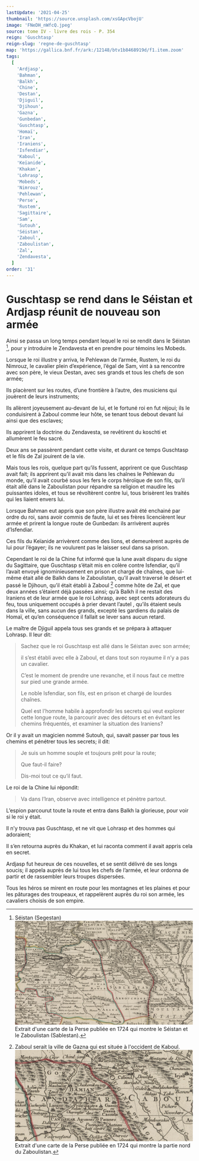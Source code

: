 ```yaml
---
lastUpdate: '2021-04-25'
thumbnail: 'https://source.unsplash.com/xsGApcVbojU'
image: 'FNeDH_nWfcQ.jpeg'
source: tome IV - livre des rois - P. 354
reign: 'Guschtasp'
reign-slug: 'regne-de-guschtasp'
map: 'https://gallica.bnf.fr/ark:/12148/btv1b8468919d/f1.item.zoom'
tags:
  [
    'Ardjasp',
    'Bahman',
    'Balkh',
    'Chine',
    'Destan',
    'Djiguil',
    'Djihoun',
    'Gazna',
    'Gunbedan',
    'Guschtasp',
    'Homaï',
    'Iran',
    'Iraniens',
    'Isfendiar',
    'Kaboul',
    'Keïanide',
    'Khakan',
    'Lohrasp',
    'Mobeds',
    'Nimrouz',
    'Pehlewan',
    'Perse',
    'Rustem',
    'Sagittaire',
    'Sam',
    'Sutouh',
    'Séistan',
    'Zaboul',
    'Zaboulistan',
    'Zal',
    'Zendavesta',
  ]
order: '31'
---
```


# Guschtasp se rend dans le Séistan et Ardjasp réunit de nouveau son armée

Ainsi se passa un long temps pendant lequel le roi se rendit dans le Séistan [^1], pour y introduire le Zendavesta et en prendre pour témoins les Mobeds.

Lorsque le roi illustre y arriva, le Pehlewan de l’armée, Rustem, le roi du Nimrouz, le cavalier plein d’expérience, l’égal de Sam, vint à sa rencontre avec son père, le vieux Destan, avec ses grands et tous les chefs de son armée;

Ils placèrent sur les routes, d’une frontière à l’autre, des musiciens qui jouèrent de leurs instruments;

Ils allèrent joyeusement au-devant de lui, et le fortuné roi en fut réjoui; ils le conduisirent à Zaboul comme leur hôte, se tenant tous debout devant lui ainsi que des esclaves;

Ils apprirent la doctrine du Zendavesta, se revêtirent du koschti et allumèrent le feu sacré.

Deux ans se passèrent pendant cette visite, et durant ce temps Guschtasp et le fils de Zal jouirent de la vie.

Mais tous les rois, quelque part qu’ils fussent, apprirent ce que Guschtasp avait fait; ils apprirent qu’il avait mis dans les chaînes le Pehlewan du monde, qu’il avait courbé sous les fers le corps héroïque de son fils, qu’il était allé dans le Zaboulistan pour répandre sa religion et maudire les puissantes idoles, et tous se révoltèrent contre lui, tous brisèrent les traités qui les liaient envers lui.

Lorsque Bahman eut appris que son père illustre avait été enchainé par ordre du roi, sans avoir commis de faute, lui et ses frères licencièrent leur armée et prirent la longue route de Gunbedan: ils arrivèrent auprès d’Isfendiar.

Ces fils du Keïanide arrivèrent comme des lions, et demeurèrent auprès de lui pour l’égayer; ils ne voulurent pas le laisser seul dans sa prison.

Cependant le roi de la Chine fut informé que la lune avait disparu du signe du Sagittaire, que Guschtasp s’était mis en colère contre Isfendiar, qu’il l’avait envoyé ignominieusement en prison et chargé de chaînes, que lui-même était allé de Balkh dans
le Zaboulistan, qu’il avait traversé le désert et passé le Djihoun, qu’il était établi à Zaboul [^2] comme hôte de Zal, et que deux années s’étaient déjà passées ainsi; qu’à Balkh il ne restait des Iraniens et de leur armée que le roi Lohrasp, avec sept cents adorateurs du feu, tous uniquement occupés à prier devant l’autel , qu’ils étaient seuls dans la ville, sans aucun des grands, excepté les gardiens du palais de Homaï, et qu’en conséquence il fallait se lever sans aucun retard.

Le maître de Djiguil appela tous ses grands et se prépara à attaquer Lohrasp. Il leur dit:

> Sachez que le roi Guschtasp est allé dans le Séistan avec son armée;
>
> il s’est établi avec elle à Zaboul, et dans tout son royaume il n’y a pas un cavalier.
>
> C’est le moment de prendre une revanche, et il nous faut ce mettre sur pied une grande armée.
>
> Le noble Isfendiar, son fils, est en prison et chargé de lourdes chaînes.
>
> Quel est l’homme habile à approfondir les secrets qui veut explorer cette longue route, la parcourir avec des détours et en évitant les chemins fréquentés, et examiner la situation des Iraniens?

Or il y avait un magicien nommé Sutouh, qui, savait passer par tous les chemins et pénétrer tous les secrets; il dit:

> Je suis un homme souple et toujours prêt pour la route;
>
> Que faut-il faire?
>
> Dis-moi tout ce qu’il faut.

Le roi de la Chine lui répondit:

> Va dans l’Iran, observe avec intelligence et pénètre partout.

L’espion parcourut toute la route et entra dans Balkh la glorieuse, pour voir si le roi y était.

Il n’y trouva pas Guschtasp, et ne vit que Lohrasp et des hommes qui adoraient;

Il s’en retourna auprès du Khakan, et lui raconta comment il avait appris cela en secret.

Ardjasp fut heureux de ces nouvelles, et se sentit délivré de ses longs soucis; il appela auprès de lui tous les chefs de l’armée, et leur ordonna de partir et de rassembler leurs troupes dispersées.

Tous les héros se mirent en route pour les montagnes et les plaines et pour les pâturages des troupeaux, et rappelèrent auprès du roi son armée, les cavaliers choisis de son empire.

[^1]: Séistan (Segestan) ![seistan](images/seistan.jpg) Extrait d'une carte de la Perse publiée en 1724 qui montre le Séistan et le Zaboulistan (Sablestan).
[^2]: Zaboul serait la ville de Gazna qui est située à l'occident de Kaboul. ![zaboul](images/zaboul.jpg) Extrait d'une carte de la Perse publiée en 1724 qui montre la partie nord du Zaboulistan.
